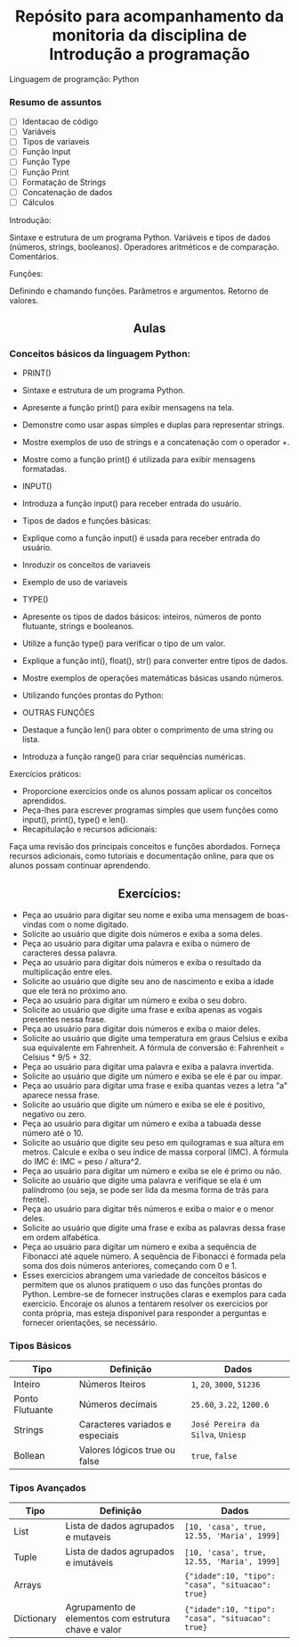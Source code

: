 <h1 align="center">
    Repósito para acompanhamento da monitoria da disciplina de Introdução a programação
</h1>
<p>Linguagem de programção: Python</p>

### Resumo de assuntos
- [ ] Identacao de código
- [ ] Variáveis
- [ ] Tipos de variaveis
- [ ] Função Input
- [ ] Função Type
- [ ] Função Print
- [ ] Formatação de Strings
- [ ] Concatenação de dados
- [ ] Cálculos

Introdução:

Sintaxe e estrutura de um programa Python.
Variáveis e tipos de dados (números, strings, booleanos).
Operadores aritméticos e de comparação.
Comentários.

Funções:

Definindo e chamando funções.
Parâmetros e argumentos.
Retorno de valores.


<h2 align="center">Aulas</h2>
<h3>Conceitos básicos da linguagem Python:</h3>

- PRINT()
- Sintaxe e estrutura de um programa Python.
- Apresente a função print() para exibir mensagens na tela.
- Demonstre como usar aspas simples e duplas para representar strings.
- Mostre exemplos de uso de strings e a concatenação com o operador +.
- Mostre como a função print() é utilizada para exibir mensagens formatadas.

- INPUT()
- Introduza a função input() para receber entrada do usuário.
- Tipos de dados e funções básicas:
- Explique como a função input() é usada para receber entrada do usuário.
- Inroduzir os conceitos de variaveis
- Exemplo de uso de variaveis

- TYPE()
- Apresente os tipos de dados básicos: inteiros, números de ponto flutuante, strings e booleanos.
- Utilize a função type() para verificar o tipo de um valor.
- Explique a função int(), float(), str() para converter entre tipos de dados.
- Mostre exemplos de operações matemáticas básicas usando números.
- Utilizando funções prontas do Python:

- OUTRAS FUNÇÕES
- Destaque a função len() para obter o comprimento de uma string ou lista.
- Introduza a função range() para criar sequências numéricas.

Exercícios práticos:

- Proporcione exercícios onde os alunos possam aplicar os conceitos aprendidos.
- Peça-lhes para escrever programas simples que usem funções como input(), print(), type() e len().
- Recapitulação e recursos adicionais:

Faça uma revisão dos principais conceitos e funções abordados.
Forneça recursos adicionais, como tutoriais e documentação online, para que os alunos possam continuar aprendendo.


<h2 align="center">Exercícios:</h2>

- Peça ao usuário para digitar seu nome e exiba uma mensagem de boas-vindas com o nome digitado.
- Solicite ao usuário que digite dois números e exiba a soma deles.
- Peça ao usuário para digitar uma palavra e exiba o número de caracteres dessa palavra.
- Peça ao usuário para digitar dois números e exiba o resultado da multiplicação entre eles.
- Solicite ao usuário que digite seu ano de nascimento e exiba a idade que ele terá no próximo ano.
- Peça ao usuário para digitar um número e exiba o seu dobro.
- Solicite ao usuário que digite uma frase e exiba apenas as vogais presentes nessa frase.
- Peça ao usuário para digitar dois números e exiba o maior deles.
- Solicite ao usuário que digite uma temperatura em graus Celsius e exiba sua equivalente em Fahrenheit. A fórmula de conversão é: Fahrenheit = Celsius * 9/5 + 32.
- Peça ao usuário para digitar uma palavra e exiba a palavra invertida.
- Solicite ao usuário que digite um número e exiba se ele é par ou ímpar.
- Peça ao usuário para digitar uma frase e exiba quantas vezes a letra "a" aparece nessa frase.
- Solicite ao usuário que digite um número e exiba se ele é positivo, negativo ou zero.
- Peça ao usuário para digitar um número e exiba a tabuada desse número até o 10.
- Solicite ao usuário que digite seu peso em quilogramas e sua altura em metros. Calcule e exiba o seu índice de massa corporal (IMC). A fórmula do IMC é: IMC = peso / altura^2.
- Peça ao usuário para digitar um número e exiba se ele é primo ou não.
- Solicite ao usuário que digite uma palavra e verifique se ela é um palíndromo (ou seja, se pode ser lida da mesma forma de trás para frente).
- Peça ao usuário para digitar três números e exiba o maior e o menor deles.
- Solicite ao usuário que digite uma frase e exiba as palavras dessa frase em ordem alfabética.
- Peça ao usuário para digitar um número e exiba a sequência de Fibonacci até aquele número. A sequência de Fibonacci é formada pela soma dos dois números anteriores, começando com 0 e 1.
- Esses exercícios abrangem uma variedade de conceitos básicos e permitem que os alunos pratiquem o uso das funções prontas do Python. Lembre-se de fornecer instruções claras e exemplos para cada exercício. Encoraje os alunos a tentarem resolver os exercícios por conta própria, mas esteja disponível para responder a perguntas e fornecer orientações, se necessário.

### Tipos Básicos
| Tipo | Definição | Dados | 
|---|---|---|
| Inteiro | Números Iteiros | `1`, `20`, `3000`, `51236` |
| Ponto Flutuante | Números decimais | `25.60`,  `3.22`, `1200.6` |
| Strings | Caracteres variados e especiais | `José Pereira da Silva`, `Uniesp`|
| Bollean | Valores lógicos true ou false | `true`, `false` |


### Tipos Avançados
| Tipo | Definição | Dados | 
|---|---|---|
| List | Lista de dados agrupados e mutaveis | `[10, 'casa', true, 12.55, 'Maria', 1999]` |
| Tuple | Lista de dados agrupados e imutáveis | `[10, 'casa', true, 12.55, 'Maria', 1999]` |
| Arrays |  | `{"idade":10, "tipo": "casa", "situacao": true}` |
| Dictionary | Agrupamento de elementos com estrutura chave e valor | `{"idade":10, "tipo": "casa", "situacao": true}` |


